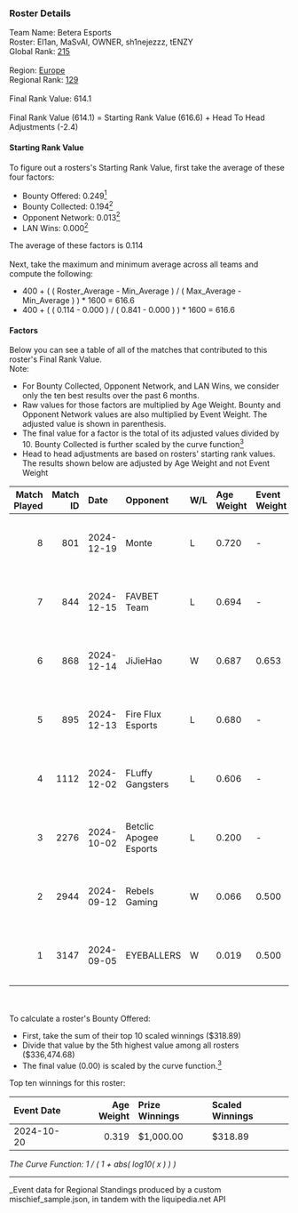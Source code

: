 ### Roster Details<br />
Team Name: Betera Esports<br />
Roster: El1an, MaSvAl, OWNER, sh1nejezzz, tENZY<br />
Global Rank: [215](../../standings_global_2025_03_01.md)<br />
<br />
Region: [Europe]( ../../standings_europe_2025_03_01.md)<br />
Regional Rank: [129]( ../../standings_europe_2025_03_01.md)<br />
<br />
Final Rank Value:  614.1<br />
<br />
Final Rank Value (614.1) = Starting Rank Value (616.6) + Head To Head Adjustments (-2.4)<br />

#### Starting Rank Value<br />
To figure out a rosters's Starting Rank Value, first take the average of these four factors:<br />
- Bounty Offered: 0.249[<sup>1</sup>](#table2)
- Bounty Collected: 0.194[<sup>2</sup>](#table1)
- Opponent Network: 0.013[<sup>2</sup>](#table1)
- LAN Wins: 0.000[<sup>2</sup>](#table1)

The average of these factors is 0.114<br />
<br />
Next, take the maximum and minimum average across all teams and compute the following:<br />
- 400 + ( ( Roster_Average - Min_Average ) / ( Max_Average - Min_Average ) ) * 1600 = 616.6
- 400 + ( ( 0.114 - 0.000 ) / ( 0.841 - 0.000 ) ) * 1600 = 616.6


#### Factors<br />
Below you can see a table of all of the matches that contributed to this roster's Final Rank Value.<br />
Note:<br />

- For Bounty Collected, Opponent Network, and LAN Wins, we consider only the ten best results over the past 6 months.
- Raw values for those factors are multiplied by Age Weight. Bounty and Opponent Network values are also multiplied by Event Weight. The adjusted value is shown in parenthesis.
- The final value for a factor is the total of its adjusted values divided by 10. Bounty Collected is further scaled by the curve function[<sup>3</sup>](#curveFunction)
- Head to head adjustments are based on rosters' starting rank values. The results shown below are adjusted by Age Weight and not Event Weight
<span id="table1"></span><br />


| Match Played | Match ID | Date       | Opponent               | W/L | Age Weight | Event Weight | Bounty Collected | Opponent Network | LAN Wins  | H2H Adj. | Roster                                     |
| -: | -: | :- | :- | :- | :- | :- | :- | :- | :- | -: | :- |
|            8 |      801 | 2024-12-19 | Monte                  | L   | 0.720      | -            | -                | -                | -         |    -3.44 | El1an, MaSvAl, OWNER, sh1nejezzz, tENZY    |
|            7 |      844 | 2024-12-15 | FAVBET Team            | L   | 0.694      | -            | -                | -                | -         |    -3.15 | El1an, MaSvAl, OWNER, sh1nejezzz, supra    |
|            6 |      868 | 2024-12-14 | JiJieHao               | W   | 0.687      | 0.653        | 0.000 (0.000)    | 0.261 (0.117)    | 0 (0.000) |    13.23 | El1an, MaSvAl, OWNER, sh1nejezzz, supra    |
|            5 |      895 | 2024-12-13 | Fire Flux Esports      | L   | 0.680      | -            | -                | -                | -         |    -2.43 | El1an, MaSvAl, OWNER, sh1nejezzz, supra    |
|            4 |     1112 | 2024-12-02 | FLuffy Gangsters       | L   | 0.606      | -            | -                | -                | -         |    -6.27 | El1an, MaSvAl, OWNER, sh1nejezzz, tENZY    |
|            3 |     2276 | 2024-10-02 | Betclic Apogee Esports | L   | 0.200      | -            | -                | -                | -         |    -2.34 | El1an, MaSvAl, OWNER, sh1nejezzz, tripex17 |
|            2 |     2944 | 2024-09-12 | Rebels Gaming          | W   | 0.066      | 0.500        | 0.009 (0.000)    | 0.318 (0.011)    | 0 (0.000) |     1.51 | El1an, MaSvAl, OWNER, sh1nejezzz, tripex17 |
|            1 |     3147 | 2024-09-05 | EYEBALLERS             | W   | 0.019      | 0.500        | 0.019 (0.000)    | 0.360 (0.003)    | 0 (0.000) |     0.47 | El1an, MaSvAl, OWNER, sh1nejezzz, tripex17 |

<br />
<span id="table2"></span><br />
To calculate a roster's Bounty Offered:<br />

- First, take the sum of their top 10 scaled winnings ($318.89)
- Divide that value by the 5th highest value among all rosters ($336,474.68)
- The final value (0.00) is scaled by the curve function.[<sup>3</sup>](#curveFunction)

Top ten winnings for this roster:<br />

| Event Date | Age Weight | Prize Winnings | Scaled Winnings |
| :- | -: | :- | :- |
| 2024-10-20 |      0.319 | $1,000.00      | $318.89         |


<span id="curveFunction"></span>_The Curve Function: 1 / ( 1 + abs( log10( x ) ) )_<br />

---
_Event data for Regional Standings produced by a custom mischief_sample.json, in tandem with the liquipedia.net API<br />
